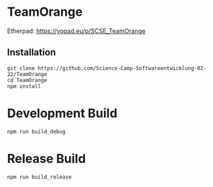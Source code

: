 # TeamOrange

Etherpad: https://yopad.eu/p/SCSE_TeamOrange

## Installation

```
git clone https://github.com/Science-Camp-Softwareentwicklung-02-22/TeamOrange
cd TeamOrange
npm install
```

# Development Build

```
npm run build_debug
```

# Release Build

```
npm run build_release
```

